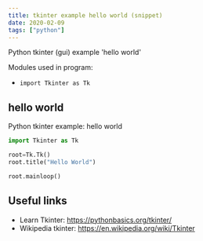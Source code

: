 ```yaml
---
title: tkinter example hello world (snippet)
date: 2020-02-09
tags: ["python"]
---
```

Python tkinter (gui) example 'hello world'


Modules used in program: 
* `import Tkinter as Tk`

## hello world

Python tkinter example: hello world

```python
import Tkinter as Tk

root=Tk.Tk()
root.title("Hello World")

root.mainloop()


```

## Useful links

- Learn Tkinter: https://pythonbasics.org/tkinter/
- Wikipedia tkinter: https://en.wikipedia.org/wiki/Tkinter
